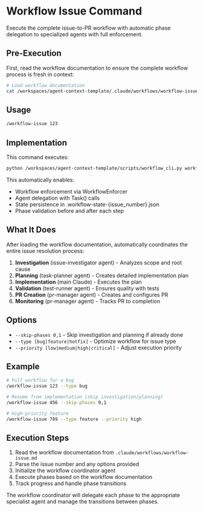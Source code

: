 # Workflow Issue Command

Execute the complete issue-to-PR workflow with automatic phase delegation to specialized agents with full enforcement.

## Pre-Execution

First, read the workflow documentation to ensure the complete workflow process is fresh in context:

```bash
# Load workflow documentation
cat /workspaces/agent-context-template/.claude/workflows/workflow-issue.md
```

## Usage

```bash
/workflow-issue 123
```

## Implementation

This command executes:
```bash
python /workspaces/agent-context-template/scripts/workflow_cli.py workflow-issue {issue_number}
```

This automatically enables:
- Workflow enforcement via WorkflowEnforcer
- Agent delegation with Task() calls
- State persistence in .workflow-state-{issue_number}.json
- Phase validation before and after each step

## What It Does

After loading the workflow documentation, automatically coordinates the entire issue resolution process:

1. **Investigation** (issue-investigator agent) - Analyzes scope and root cause
2. **Planning** (task-planner agent) - Creates detailed implementation plan
3. **Implementation** (main Claude) - Executes the plan
4. **Validation** (test-runner agent) - Ensures quality with tests
5. **PR Creation** (pr-manager agent) - Creates and configures PR
6. **Monitoring** (pr-manager agent) - Tracks PR to completion

## Options

- `--skip-phases 0,1` - Skip investigation and planning if already done
- `--type [bug|feature|hotfix]` - Optimize workflow for issue type
- `--priority [low|medium|high|critical]` - Adjust execution priority

## Example

```bash
# Full workflow for a bug
/workflow-issue 123 --type bug

# Resume from implementation (skip investigation/planning)
/workflow-issue 456 --skip-phases 0,1

# High-priority feature
/workflow-issue 789 --type feature --priority high
```

## Execution Steps

1. Read the workflow documentation from `.claude/workflows/workflow-issue.md`
2. Parse the issue number and any options provided
3. Initialize the workflow coordinator agent
4. Execute phases based on the workflow documentation
5. Track progress and handle phase transitions

The workflow coordinator will delegate each phase to the appropriate specialist agent and manage the transitions between phases.
